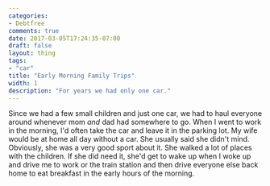 ```yaml
---
categories:
- Debtfree
comments: true
date: 2017-03-05T17:24:35-07:00
draft: false
layout: thing
tags:
- "car"
title: "Early Morning Family Trips"
width: 1
description: "For years we had only one car."
---
```


Since we had a few small children and just one car, we had to haul everyone around whenever mom *and* dad had somewhere to go.  When I went to work in the morning, I'd often take the car and leave it in the parking lot.  My wife would be at home all day without a car.  She usually said she didn't mind.  Obviously, she was a very good sport about it.  She walked a lot of places with the children.  If she did need it, she'd get to wake up when I woke up and drive me to work or the train station and then drive everyone else back home to eat breakfast in the early hours of the morning.
